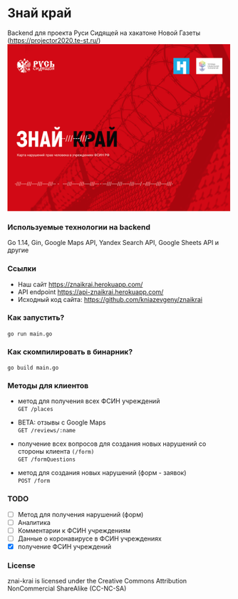 # Знай край
Backend для проекта Руси Сидящей на хакатоне Новой Газеты (https://projector2020.te-st.ru/)
<img src="https://github.com/semyon-dev/znai-krai/blob/master/img.png" alt="drawing" width="500"/>

### Используемые технологии на backend
Go 1.14, Gin, Google Maps API, Yandex Search API, Google Sheets API и другие

### Ссылки
* Наш сайт https://znaikrai.herokuapp.com/
* API endpoint https://api-znaikrai.herokuapp.com/
* Исходный код сайта: https://github.com/kniazevgeny/znaikrai

### Как запустить?
`go run main.go`

### Как скомпилировать в бинарник?
`go build main.go`

### Методы для клиентов

* метод для получения всех ФСИН учреждений \
`GET /places`

* BETA: отзывы с Google Maps \
`GET /reviews/:name`

* получение всех вопросов для создания новых нарушений со стороны клиента `(/form)` \
`GET /formQuestions`

* метод для создания новых нарушений (форм - заявок) \
`POST /form`

### TODO

- [ ] Метод для получения нарушений (форм)
- [ ] Аналитика
- [ ] Комментарии к ФСИН учреждениям
- [ ] Данные о коронавирусе в ФСИН учреждениях
- [x] получение ФСИН учреждений

### License
znai-krai is licensed under the Creative Commons Attribution NonCommercial ShareAlike (CC-NC-SA)

